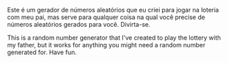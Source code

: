 Este é um gerador de números aleatórios que eu criei para jogar na loteria com meu pai, mas serve para qualquer coisa na qual você precise de números aleatórios gerados para você. Divirta-se.

This is a random number generator that I've created to play the lottery with my father, but it works for anything you might need a random number generated for. Have fun.